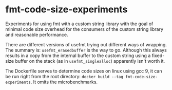 # fmt-code-size-experiments
Experiments for using fmt with a custom string library with the goal of minimal code size overhead for the consumers of the custom string library and reasonable performance.

There are different versions of usefmt trying out different ways of wrapping. The summary is: `usefmt_erasedbuffer` is the way to go. Although this always results in a copy from the internal buffer to the custom string using a fixed-size buffer on the stack (as in `usefmt_singlealloc`) apparently isn't worth it.

The Dockerfile serves to determine code sizes on linux using gcc 9, it can be run right from the root directory: ```docker build --tag fmt-code-size-experiments```. It omits the microbenchmarks.
